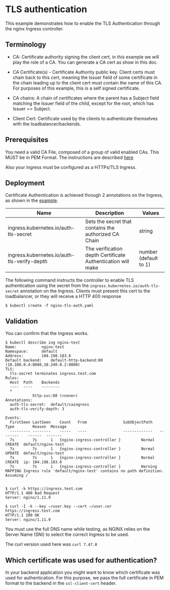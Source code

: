 # TLS authentication 

This example demonstrates how to enable the TLS Authentication through the nginx Ingress controller.

## Terminology

* CA: Certificate authority signing the client cert, in this example we will play the role of a CA. 
You can generate a CA cert as show in this doc.

* CA Certificate(s) - Certificate Authority public key. Client certs must chain back to this cert, 
meaning the Issuer field of some certificate in the chain leading up to the client cert must contain 
the name of this CA. For purposes of this example, this is a self signed certificate.

* CA chains: A chain of certificates where the parent has a Subject field matching the Issuer field of 
the child, except for the root, which has Issuer == Subject.

* Client Cert: Certificate used by the clients to authenticate themselves with the loadbalancer/backends.


## Prerequisites

You need a valid CA File, composed of a group of valid enabled CAs. This MUST be in PEM Format.
The instructions are described [here](../../../PREREQUISITES.md#ca-authentication)

Also your ingress must be configured as a HTTPs/TLS Ingress.

## Deployment

Certificate Authentication is achieved through 2 annotations on the Ingress, as shown in the [example](nginx-tls-auth.yaml).

|Name|Description|Values|
| --- | --- | --- |
|ingress.kubernetes.io/auth-tls-secret|Sets the secret that contains the authorized CA Chain|string|
|ingress.kubernetes.io/auth-tls-verify-depth|The verification depth Certificate Authentication will make|number (default to 1)|


The following command instructs the controller to enable TLS authentication using the secret from the ``ingress.kubernetes.io/auth-tls-secret``
annotation on the Ingress. Clients must present this cert to the loadbalancer, or they will receive a HTTP 400 response

```console
$ kubectl create -f nginx-tls-auth.yaml
```

## Validation

You can confirm that the Ingress works. 

```console
$ kubectl describe ing nginx-test
Name:			nginx-test
Namespace:		default
Address:		104.198.183.6
Default backend:	default-http-backend:80 (10.180.0.4:8080,10.240.0.2:8080)
TLS:
  tls-secret terminates ingress.test.com
Rules:
  Host	Path	Backends
  ----	----	--------
  *
    	 	http-svc:80 (<none>)
Annotations:
  auth-tls-secret:	default/caingress
  auth-tls-verify-depth: 3

Events:
  FirstSeen	LastSeen	Count	From				SubObjectPath	Type		Reason	Message
  ---------	--------	-----	----				-------------	--------	------	-------
  7s		7s		1	{nginx-ingress-controller }			Normal		CREATE	default/nginx-test
  7s		7s		1	{nginx-ingress-controller }			Normal		UPDATE	default/nginx-test
  7s		7s		1	{nginx-ingress-controller }			Normal		CREATE	ip: 104.198.183.6
  7s		7s		1	{nginx-ingress-controller }			Warning		MAPPING	Ingress rule 'default/nginx-test' contains no path definition. Assuming /


$ curl -k https://ingress.test.com
HTTP/1.1 400 Bad Request
Server: nginx/1.11.9

$ curl -I -k --key ~/user.key --cert ~/user.cer https://ingress.test.com 
HTTP/1.1 200 OK
Server: nginx/1.11.9

```

You must use the full DNS name while testing, as NGINX relies on the Server Name (SNI) to select the correct Ingress to be used.

The curl version used here was ``curl 7.47.0``

## Which certificate was used for authentication?

In your backend application you might want to know which certificate was used for authentication. For this purpose, we pass the full certificate in PEM format to the backend in the `ssl-client-cert` header.
